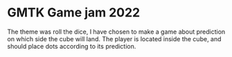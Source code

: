 # GMTK Game jam 2022
The theme was roll the dice, I have chosen to make a game about prediction on which side the cube will land. The player is located inside the cube,
and should place dots according to its prediction.
